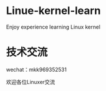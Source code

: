 # Linue-kernel-learn
Enjoy experience learning Linux kernel

# 技术交流  

wechat：mkk969352531

欢迎各位Linuxer交流
